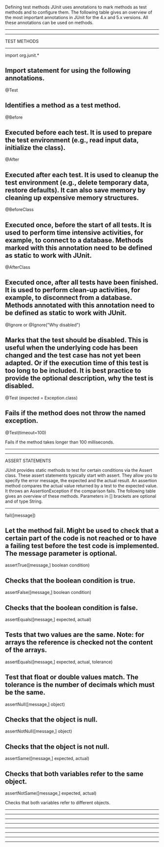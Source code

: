 Defining test methods
JUnit uses annotations to mark methods as test methods and to configure them. 
The following table gives an overview of the most important annotations in JUnit for the 4.x and 5.x versions. 
All these annotations can be used on methods.

_______________________________________________________________________________________________________________________________
*******************************************************************************************************************************
TEST METHODS
*******************************************************************************************************************************
import org.junit.*

Import statement for using the following annotations.
-------------------------------------------------------------------------------------------------------------------------------
@Test

Identifies a method as a test method.
-------------------------------------------------------------------------------------------------------------------------------
@Before

Executed before each test. It is used to prepare the test environment (e.g., read input data, initialize the class).
-------------------------------------------------------------------------------------------------------------------------------
@After

Executed after each test. It is used to cleanup the test environment (e.g., delete temporary data, restore defaults).
It can also save memory by cleaning up expensive memory structures.
-------------------------------------------------------------------------------------------------------------------------------
@BeforeClass

Executed once, before the start of all tests. It is used to perform time intensive activities, for example,
to connect to a database. Methods marked with this annotation need to be defined as static to work with JUnit.
-------------------------------------------------------------------------------------------------------------------------------
@AfterClass

Executed once, after all tests have been finished. It is used to perform clean-up activities,
for example, to disconnect from a database. Methods annotated with this annotation need to be defined as static to work with JUnit.
-------------------------------------------------------------------------------------------------------------------------------
@Ignore or @Ignore("Why disabled")

Marks that the test should be disabled. This is useful when the underlying code has been changed and
the test case has not yet been adapted. Or if the execution time of this test is too long to be included.
It is best practice to provide the optional description, why the test is disabled.
-------------------------------------------------------------------------------------------------------------------------------
@Test (expected = Exception.class)

Fails if the method does not throw the named exception.
-------------------------------------------------------------------------------------------------------------------------------
@Test(timeout=100)

Fails if the method takes longer than 100 milliseconds.
_______________________________________________________________________________________________________________________________
*******************************************************************************************************************************
ASSERT STATEMENTS

JUnit provides static methods to test for certain conditions via the Assert class. These assert statements typically start with assert.
They allow you to specify the error message, the expected and the actual result. An assertion method compares the actual value returned by a test to the expected value. It throws an AssertionException if the comparison fails.
The following table gives an overview of these methods. Parameters in [] brackets are optional and of type String.
*******************************************************************************************************************************
fail([message])

Let the method fail. Might be used to check that a certain part of the code is not reached or to have a failing test before the test code is implemented. The message parameter is optional.
-------------------------------------------------------------------------------------------------------------------------------
assertTrue([message,] boolean condition)

Checks that the boolean condition is true.
-------------------------------------------------------------------------------------------------------------------------------
assertFalse([message,] boolean condition)

Checks that the boolean condition is false.
-------------------------------------------------------------------------------------------------------------------------------
assertEquals([message,] expected, actual)

Tests that two values are the same. Note: for arrays the reference is checked not the content of the arrays.
-------------------------------------------------------------------------------------------------------------------------------
assertEquals([message,] expected, actual, tolerance)

Test that float or double values match. The tolerance is the number of decimals which must be the same.
-------------------------------------------------------------------------------------------------------------------------------
assertNull([message,] object)

Checks that the object is null.
-------------------------------------------------------------------------------------------------------------------------------
assertNotNull([message,] object)

Checks that the object is not null.
-------------------------------------------------------------------------------------------------------------------------------
assertSame([message,] expected, actual)

Checks that both variables refer to the same object.
-------------------------------------------------------------------------------------------------------------------------------
assertNotSame([message,] expected, actual)

Checks that both variables refer to different objects.
_______________________________________________________________________________________________________________________________
*******************************************************************************************************************************
*******************************************************************************************************************************
_______________________________________________________________________________________________________________________________

_______________________________________________________________________________________________________________________________
*******************************************************************************************************************************
*******************************************************************************************************************************
_______________________________________________________________________________________________________________________________
